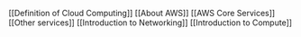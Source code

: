 [[Definition of Cloud Computing]]
[[About AWS]]
[[AWS Core Services]]
[[Other services]]
[[Introduction to Networking]]
[[Introduction to Compute]]